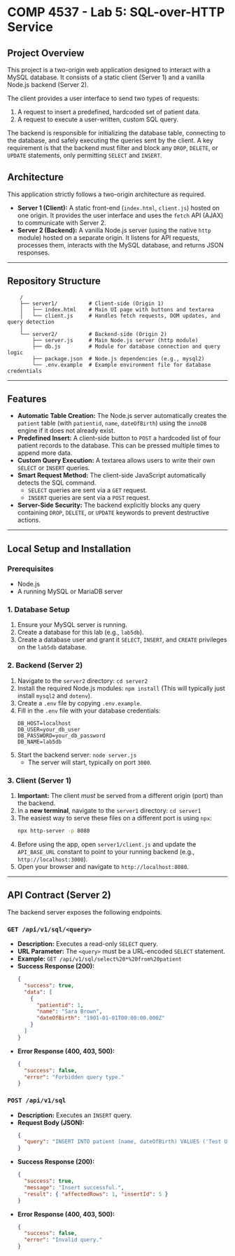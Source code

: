 # COMP 4537 - Lab 5: SQL-over-HTTP Service

## Project Overview

This project is a two-origin web application designed to interact with a MySQL database. It consists of a static client (Server 1) and a vanilla Node.js backend (Server 2).

The client provides a user interface to send two types of requests:

1.  A request to insert a predefined, hardcoded set of patient data.
2.  A request to execute a user-written, custom SQL query.

The backend is responsible for initializing the database table, connecting to the database, and safely executing the queries sent by the client. A key requirement is that the backend must filter and block any `DROP`, `DELETE`, or `UPDATE` statements, only permitting `SELECT` and `INSERT`.

## Architecture

This application strictly follows a two-origin architecture as required.

- **Server 1 (Client):** A static front-end (`index.html`, `client.js`) hosted on one origin. It provides the user interface and uses the `fetch` API (AJAX) to communicate with Server 2.
- **Server 2 (Backend):** A vanilla Node.js server (using the native `http` module) hosted on a separate origin. It listens for API requests, processes them, interacts with the MySQL database, and returns JSON responses.

---

## Repository Structure
```
    /
    ├── server1/          # Client-side (Origin 1)
    │   ├── index.html    # Main UI page with buttons and textarea
    │   └── client.js     # Handles fetch requests, DOM updates, and query detection
    │
    └── server2/          # Backend-side (Origin 2)
        ├── server.js     # Main Node.js server (http module)
        ├── db.js         # Module for database connection and query logic
        ├── package.json  # Node.js dependencies (e.g., mysql2)
        └── .env.example  # Example environment file for database credentials
```
___

## Features

- **Automatic Table Creation:** The Node.js server automatically creates the `patient` table (with `patientid`, `name`, `dateOfBirth`) using the `innoDB` engine if it does not already exist.
- **Predefined Insert:** A client-side button to `POST` a hardcoded list of four patient records to the database. This can be pressed multiple times to append more data.
- **Custom Query Execution:** A textarea allows users to write their own `SELECT` or `INSERT` queries.
- **Smart Request Method:** The client-side JavaScript automatically detects the SQL command.
  - `SELECT` queries are sent via a `GET` request.
  - `INSERT` queries are sent via a `POST` request.
- **Server-Side Security:** The backend explicitly blocks any query containing `DROP`, `DELETE`, or `UPDATE` keywords to prevent destructive actions.

---

## Local Setup and Installation

### Prerequisites

- Node.js
- A running MySQL or MariaDB server

### 1. Database Setup

1.  Ensure your MySQL server is running.
2.  Create a database for this lab (e.g., `lab5db`).
3.  Create a database user and grant it `SELECT`, `INSERT`, and `CREATE` privileges on the `lab5db` database.

### 2. Backend (Server 2)

1.  Navigate to the `server2` directory: `cd server2`
2.  Install the required Node.js modules: `npm install` (This will typically just install `mysql2` and `dotenv`).
3.  Create a `.env` file by copying `.env.example`.
4.  Fill in the `.env` file with your database credentials:
    ```
    DB_HOST=localhost
    DB_USER=your_db_user
    DB_PASSWORD=your_db_password
    DB_NAME=lab5db
    ```
5.  Start the backend server: `node server.js`
    - The server will start, typically on port `3000`.

### 3. Client (Server 1)

1.  **Important:** The client _must_ be served from a different origin (port) than the backend.
2.  In a **new terminal**, navigate to the `server1` directory: `cd server1`
3.  The easiest way to serve these files on a different port is using `npx`:
    ```bash
    npx http-server -p 8080
    ```
4.  Before using the app, open `server1/client.js` and update the `API_BASE_URL` constant to point to your running backend (e.g., `http://localhost:3000`).
5.  Open your browser and navigate to `http://localhost:8080`.

---

## API Contract (Server 2)

The backend server exposes the following endpoints.

### `GET /api/v1/sql/<query>`

- **Description:** Executes a read-only `SELECT` query.
- **URL Parameter:** The `<query>` must be a URL-encoded `SELECT` statement.
- **Example:** `GET /api/v1/sql/select%20*%20from%20patient`
- **Success Response (200):**
  ```json
  {
    "success": true,
    "data": [
      {
        "patientid": 1,
        "name": "Sara Brown",
        "dateOfBirth": "1901-01-01T00:00:00.000Z"
      }
    ]
  }
  ```
- **Error Response (400, 403, 500):**
  ```json
  {
    "success": false,
    "error": "Forbidden query type."
  }
  ```

### `POST /api/v1/sql`

- **Description:** Executes an `INSERT` query.
- **Request Body (JSON):**
  ```json
  {
    "query": "INSERT INTO patient (name, dateOfBirth) VALUES ('Test User', '2000-01-01')"
  }
  ```
- **Success Response (200):**
  ```json
  {
    "success": true,
    "message": "Insert successful.",
    "result": { "affectedRows": 1, "insertId": 5 }
  }
  ```
- **Error Response (400, 403, 500):**
  ```json
  {
    "success": false,
    "error": "Invalid query."
  }
  ```
